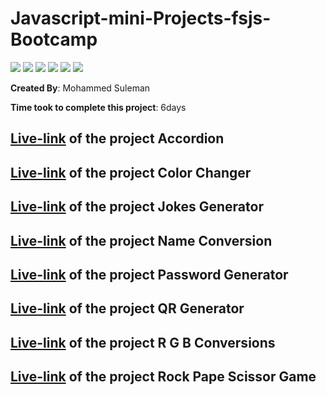# Javascript-mini-Projects-fsjs-Bootcamp

![](https://img.shields.io/badge/-BUTTONS-blue)
![](https://img.shields.io/badge/-HTML-orange)
![](https://img.shields.io/badge/-JAVASCRIPT-blue)
![](https://img.shields.io/badge/-CSS-green)
![](https://img.shields.io/badge/-INPUTS-blue)
![](https://img.shields.io/badge/-NETLIFY-blue)

**Created By**: Mohammed Suleman

**Time took to complete this project**: 6days

## [**Live-link**](https://accordion-program.netlify.app/) of the project Accordion

## [**Live-link**](https://color-changer-program.netlify.app/) of the project Color Changer

## [**Live-link**](https://jokes-generator-program.netlify.app/) of the project Jokes Generator

## [**Live-link**](https://name-conversion-program.netlify.app/) of the project Name Conversion

## [**Live-link**](https://password-generator-program.netlify.app/) of the project Password Generator

## [**Live-link**](https://qr-generator-program.netlify.app/) of the project QR Generator

## [**Live-link**](https://rgb-conversion-program.netlify.app/) of the project R G B Conversions

## [**Live-link**](https://rock-paper-scissor-game-program.netlify.app/) of the project Rock Pape Scissor Game
